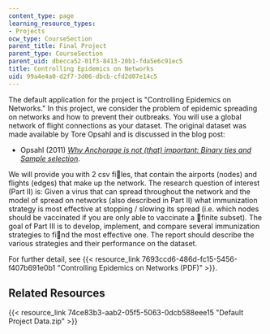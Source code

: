 ```yaml
---
content_type: page
learning_resource_types:
- Projects
ocw_type: CourseSection
parent_title: Final Project
parent_type: CourseSection
parent_uid: dbecca52-01f3-8413-20b1-fda5e6c91ec5
title: Controlling Epidemics on Networks
uid: 99a4e4a0-d2f7-3d06-dbcb-cfd2d07e14c5
---
```


The default application for the project is "Controlling Epidemics on Networks." In this project, we consider the problem of epidemic spreading on networks and how to prevent their outbreaks. You will use a global network of flight connections as your dataset. The original dataset was made available by Tore Opsahl and is discussed in the blog post:

*   Opsahl (2011) _[Why Anchorage is not (that) important: Binary ties and Sample selection](https://toreopsahl.com/2011/08/12/why-anchorage-is-not-that-important-binary-ties-and-sample-selection/)_. 

We will provide you with 2 csv files, that contain the airports (nodes) and flights (edges) that make up the network. The research question of interest (Part II) is: Given a virus that can spread throughout the network and the model of spread on networks (also described in Part II) what immunization strategy is most effective at stopping / slowing its spread (i.e. which nodes should be vaccinated if you are only able to vaccinate a finite subset). The goal of Part III is to develop, implement, and compare several immunization strategies to find the most effective one. The report should describe the various strategies and their performance on the dataset.

For further detail, see {{< resource_link 7693ccd6-486d-fc15-5456-f407b691e0b1 "Controlling Epidemics on Networks (PDF)" >}}.

Related Resources
-----------------

{{< resource_link 74ce83b3-aab2-05f5-5063-0dcb588eee15 "Default Project Data.zip" >}}